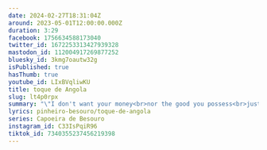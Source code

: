 ```yaml
---
date: 2024-02-27T18:31:04Z
around: 2023-05-01T12:00:00.000Z
duration: 3:29
facebook: 1756634588173040
twitter_id: 1672253313427939328
mastodon_id: 112004917269877252
bluesky_id: 3kmg7oautw32g
isPublished: true
hasThumb: true
youtube_id: LIxBVqliwKU
title: toque de Angola
slug: lt4p0rpx
summary: "\"I don't want your money<br>nor the good you possess<br>just a companion<br>who does justice\""
lyrics: pinheiro-besouro/toque-de-angola
series: Capoeira de Besouro
instagram_id: C33IsPqiR96
tiktok_id: 7340355237456219398
---
```

